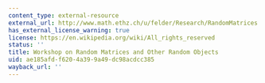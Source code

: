 ```yaml
---
content_type: external-resource
external_url: http://www.math.ethz.ch/u/felder/Research/RandomMatrices
has_external_license_warning: true
license: https://en.wikipedia.org/wiki/All_rights_reserved
status: ''
title: Workshop on Random Matrices and Other Random Objects
uid: ae185afd-f620-4a39-9a49-dc98acdcc385
wayback_url: ''
---
```

